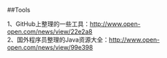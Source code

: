 ##Tools

1、GitHub上整理的一些工具：http://www.open-open.com/news/view/22e2a8  
2、国外程序员整理的Java资源大全：http://www.open-open.com/news/view/99e398
